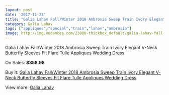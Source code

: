 ```yaml
---
layout: post
date: '2017-11-23'
title: "Galia Lahav Fall/Winter 2018 Ambrosia Sweep Train Ivory Elegant V-Neck Butterfly Sleeves Fit Flare Tulle Appliques Wedding Dress"
category: Galia Lahav
tags: ["appliques","special","train","lahav","ambrosia"]
image: http://img.eudances.com/23800-thickbox_default/galia-lahav-fall-winter-2018-ambrosia-sweep-train-ivory-elegant-v-neck-butterfly-sleeves-fit-flare-tulle-appliques-wedding-dress.jpg
---
```

Galia Lahav Fall/Winter 2018 Ambrosia Sweep Train Ivory Elegant V-Neck Butterfly Sleeves Fit Flare Tulle Appliques Wedding Dress

On Sales: **$358.98**
<a href="https://www.eudances.com/en/galia-lahav/7904-galia-lahav-fall-winter-2018-ambrosia-sweep-train-ivory-elegant-v-neck-butterfly-sleeves-fit-flare-tulle-appliques-wedding-dress.html"><amp-img layout="responsive" width="600" height="600" src="//img.eudances.com/23800-thickbox_default/galia-lahav-fall-winter-2018-ambrosia-sweep-train-ivory-elegant-v-neck-butterfly-sleeves-fit-flare-tulle-appliques-wedding-dress.jpg" alt="Galia Lahav Fall/Winter 2018 Ambrosia Sweep Train Ivory Elegant V-Neck Butterfly Sleeves Fit Flare Tulle Appliques Wedding Dress 0" /></a>
<a href="https://www.eudances.com/en/galia-lahav/7904-galia-lahav-fall-winter-2018-ambrosia-sweep-train-ivory-elegant-v-neck-butterfly-sleeves-fit-flare-tulle-appliques-wedding-dress.html"><amp-img layout="responsive" width="600" height="600" src="//img.eudances.com/23801-thickbox_default/galia-lahav-fall-winter-2018-ambrosia-sweep-train-ivory-elegant-v-neck-butterfly-sleeves-fit-flare-tulle-appliques-wedding-dress.jpg" alt="Galia Lahav Fall/Winter 2018 Ambrosia Sweep Train Ivory Elegant V-Neck Butterfly Sleeves Fit Flare Tulle Appliques Wedding Dress 1" /></a>

Buy it: [Galia Lahav Fall/Winter 2018 Ambrosia Sweep Train Ivory Elegant V-Neck Butterfly Sleeves Fit Flare Tulle Appliques Wedding Dress](https://www.eudances.com/en/galia-lahav/7904-galia-lahav-fall-winter-2018-ambrosia-sweep-train-ivory-elegant-v-neck-butterfly-sleeves-fit-flare-tulle-appliques-wedding-dress.html "Galia Lahav Fall/Winter 2018 Ambrosia Sweep Train Ivory Elegant V-Neck Butterfly Sleeves Fit Flare Tulle Appliques Wedding Dress")

View more: [Galia Lahav](https://www.eudances.com/en/119-galia-lahav "Galia Lahav")